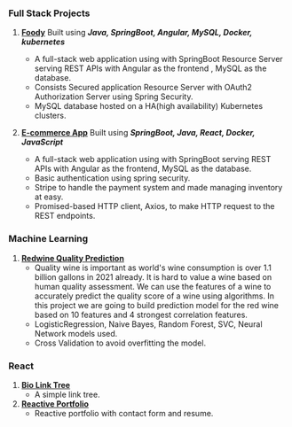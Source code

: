 

### Full Stack Projects ###
1. **[Foody](https://github.com/Junhe-Chen-9/Foody)** Built using ***Java, SpringBoot, Angular, MySQL, Docker, kubernetes***
    - A full-stack web application using with SpringBoot Resource Server serving REST APIs with Angular as the frontend , MySQL as the database.
    - Consists Secured application Resource Server with OAuth2 Authorization Server using Spring Security.
    - MySQL database hosted on a HA(high availability) Kubernetes clusters.

2. **[E-commerce App](https://github.com/Junhe-Chen-9/e-commerce-app-584)** Built using ***SpringBoot, Java, React, Docker, JavaScript***
    - A full-stack web application using with SpringBoot serving REST APIs with Angular as the frontend, MySQL as the database.
    - Basic authentication using spring security.
    - Stripe to handle the payment system and made managing inventory at easy.
    - Promised-based HTTP client, Axios, to make HTTP request to the REST endpoints.

### Machine Learning ###
1. **[Redwine Quality Prediction](https://github.com/Junhe-Chen-9/redwine-quality-prediction)**
    - Quality wine is important as world's wine consumption is over 1.1 billion gallons in 2021 already. It is hard to value a wine based on human quality assessment. We can use the features of a wine to accurately predict the quality score of a wine using algorithms. In this project we are going to build prediction model for the red wine based on 10 features and 4 strongest correlation features. 
    - LogisticRegression, Naive Bayes, Random Forest, SVC, Neural Network models used.
    - Cross Validation to avoid overfitting the model.

### React ###
1. **[Bio Link Tree](https://github.com/Junhe-Chen-9/biolinksite)**
    - A simple link tree.
2. **[Reactive Portfolio](https://github.com/Junhe-Chen-9/reactive-portfolio-jc)**
    - Reactive portfolio with contact form and resume.
